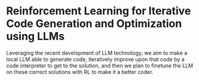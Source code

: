 # Reinforcement Learning for Iterative Code Generation and Optimization using LLMs
Leveraging the recent development of LLM technology, we aim to make a local LLM able to generate code, iteratively improve upon that code by a code interpreter to get to the solution, and then we plan to finetune the LLM on these correct solutions with RL to make it a better coder.
